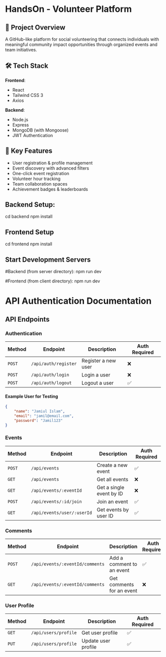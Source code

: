 # HandsOn - Volunteer Platform

## 🌟 Project Overview
A GitHub-like platform for social volunteering that connects individuals with meaningful community impact opportunities through organized events and team initiatives.

## 🛠 Tech Stack
**Frontend**:
- React
- Tailwind CSS 3
- Axios

**Backend**:
- Node.js
- Express
- MongoDB (with Mongoose)
- JWT Authentication

## 🚀 Key Features
- User registration & profile management
- Event discovery with advanced filters
- One-click event registration
- Volunteer hour tracking
- Team collaboration spaces
- Achievement badges & leaderboards

## Backend Setup:
cd backend
npm install

## Frontend Setup
cd frontend
npm install

## Start Development Servers
#Backend (from server directory):
npm run dev

#Frontend (from client directory):
npm run dev

# API Authentication Documentation

## API Endpoints

### Authentication
| Method | Endpoint | Description | Auth Required |
|--------|----------|-------------|-------------|
| `POST` | `/api/auth/register` | Register a new user | ❌ |
| `POST` | `/api/auth/login` | Login a user | ❌ |
| `POST` | `/api/auth/logout` | Logout a user | ✅ |

#### Example User for Testing
```json
{
    "name": "Jamiul Islam",
    "email": "jamil@email.com",
    "password": "Jamil123"
}
```

### Events
| Method | Endpoint | Description | Auth Required |
|--------|----------|-------------|-------------|
| `POST` | `/api/events` | Create a new event | ✅ 
| `GET` | `/api/events` | Get all events | ❌ |
| `GET` | `/api/events/:eventId` | Get a single event by ID | ❌ |
| `POST` | `/api/events/:id/join` | Join an event | ✅ 
| `GET` | `/api/events/user/:userId` | Get events by user ID | ✅ 

### Comments
| Method | Endpoint | Description | Auth Required |
|--------|----------|-------------|---------------|
| `POST` | `/api/events/:eventId/comments` | Add a comment to an event | ✅             |
| `GET` | `/api/events/:eventId/comments` | Get comments for an event | ❌             |

### User Profile
| Method | Endpoint | Description | Auth Required |
|--------|----------|-------------|-------------|
| `GET` | `/api/users/profile` | Get user profile | ✅ |
| `PUT` | `/api/users/profile` | Update user profile | ✅ |